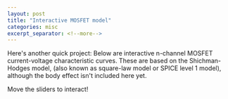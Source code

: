 ```yaml
---
layout: post
title: "Interactive MOSFET model"
categories: misc
excerpt_separator: <!--more-->
---
```


Here's another quick project: Below are interactive n-channel MOSFET current-voltage characteristic curves.
These are based on the Shichman-Hodges model, (also known as square-law model or SPICE level 1 model),
although the body effect isn't included here yet.

Move the sliders to interact!

<head>
    <style>
    #chartContainer2 {
        // width: 40%; /* Adjust the width to 66% */
        margin: 20px auto; /* Center the chart container */
        width: 49%;
        min-width: 250px;
        display: inline-block;
        // text-align:center;
    }

    .slider-container2 {
      margin-top: 20px;
      text-align: center; /* Center align the slider div */
    }

    .slider-label2 {
      display: inline-block;
      width: 220px;
      text-align: right; /* Right-align the slider labels */
    }

    .slider-value {
      display: inline-block;
      width: 150px;
      text-align: left; /* Left-align the slider values */
    }

    </style>
</head>
<body>
    <div id="chartContainer2">
        <canvas id="mosfetCanvas" width="200" height="200"></canvas>
    </div>
    <div id="chartContainer2">
        <canvas id="mosfetCanvas2" width="200" height="200"></canvas>
    </div>

    <div class="slider-container2">
        <label class="slider-label2">Gate-Source Voltage \(\nu_{DS}\) (V):</label>
        <input type="range" id="gateSourceVoltageSlider" min="0" max="2" step="0.05" value="1" class="slider">
        <span id="gateSourceVoltageValue" class="slider-value">1</span>
    </div>
    <div class="slider-container2">
        <label class="slider-label2">Threshold Voltage \(V_{t}\) (V):</label>
        <input type="range" id="thresholdVoltageSlider" min="0.3" max="1" step="0.05" value="0.5" class="slider">
        <span id="thresholdVoltageValue" class="slider-value">0.5</span>
    </div>
    <div class="slider-container2">
        <label class="slider-label2">Channel Length \(L\) (nm):</label>
        <input type="range" id="channelLengthSlider" min="100" max="5000" step="10" value="180" class="slider">
        <span id="channelLengthValue" class="slider-value">180</span>
    </div>
    <div class="slider-container2">
        <label class="slider-label2">Channel Width \(W\) (nm):</label>
        <input type="range" id="channelWidthSlider" min="100" max="15000" step="10" value="220" class="slider">
        <span id="channelWidthValue" class="slider-value">220</span>
    </div>
    <div class="slider-container2">
        <label class="slider-label2">Oxide Thickness \(t_{ox}\) (nm):</label>
        <input type="range" id="oxideThicknessSlider" min="1" max="100" step="0.1" value="4.1" class="slider">
        <span id="oxideThicknessValue" class="slider-value">4.1</span>
    </div>
    <div class="slider-container2">
        <label class="slider-label2">Mobility \(\mu\) (cm²/Vs):</label>
        <input type="range" id="mobilitySlider" min="100" max="1000" step="10" value="290" class="slider">
        <span id="mobilityValue" class="slider-value">290</span>
    </div>

    <script src="https://cdn.jsdelivr.net/npm/chart.js@3.5.1"></script>
    <script src="https://cdn.jsdelivr.net/npm/chartjs-plugin-zoom@1.1.1"></script>
    <script src="https://polyfill.io/v3/polyfill.min.js?features=es6"></script>
    <script id="MathJax-script" async
            src="https://cdn.jsdelivr.net/npm/mathjax@3/es5/tex-mml-chtml.js">
    </script>

    <script>
        // Simulation parameters
        var numPoints = 100;

        // MOSFET parameters
        var gateSourceVoltage = 1; // Gate-Source voltage (V)
        var thresholdVoltage = 0.5; // Threshold voltage (V)
        var channelLength = 180; // Channel length (μm)
        var channelWidth = 220; // Channel width (μm)
        var oxideThickness = 4.1; // Oxide thickness (μm)
        var mobility = 290; // Mobility (cm²/Vs)

        // Constants
        var permittivity = 3.45 * 1e-11 // F/m


        // Calculate the saturation region line
        function calculateSaturationRegion(drainSourceVoltage) {
            // var drainSourceVoltageTerm = drainSourceVoltage - thresholdVoltage;
            var effectiveChannelLength = channelLength * 1e-9; // Convert channel length from μm to m
            var effectiveChannelWidth = channelWidth * 1e-9; // Convert channel width from μm to m
            var effectiveOxideThickness = oxideThickness * 1e-9;

            var oxideCapacitanceTerm = permittivity / effectiveOxideThickness; // Convert oxide capacitance from F/m² to F/m²
            var overdriveVoltage = gateSourceVoltage - thresholdVoltage;
            var transconductance = mobility * oxideCapacitanceTerm *
                effectiveChannelWidth / effectiveChannelLength

            var drainCurrent = 0;
            if (gateSourceVoltage > thresholdVoltage){
              var drainCurrent = 0.5 * transconductance * Math.pow(drainSourceVoltage, 2)
              }
            return drainCurrent;
        }

        // Calculate drain current vs drain-source voltage
        function calculateDrainCurrent(drainSourceVoltage) {
            // var drainSourceVoltageTerm = drainSourceVoltage - thresholdVoltage;
            var effectiveChannelLength = channelLength * 1e-9; // Convert channel length from μm to m
            var effectiveChannelWidth = channelWidth * 1e-9; // Convert channel width from μm to m
            var effectiveOxideThickness = oxideThickness * 1e-9;

            var oxideCapacitanceTerm = permittivity / effectiveOxideThickness; // Convert oxide capacitance from F/m² to F/m²
            var overdriveVoltage = gateSourceVoltage - thresholdVoltage;
            var transconductance = mobility * oxideCapacitanceTerm *
                effectiveChannelWidth / effectiveChannelLength

            var drainCurrent = 0;
            if (gateSourceVoltage > thresholdVoltage){
              if (drainSourceVoltage < overdriveVoltage) {
                var drainCurrent = transconductance *
                    (
                      overdriveVoltage * drainSourceVoltage -
                      0.5 * Math.pow(drainSourceVoltage, 2)
                    )
                    ;
              } else {
                var drainCurrent = 0.5 * transconductance *
                    Math.pow(overdriveVoltage, 2)
              }
            }
            return drainCurrent;
        }

        // Calculate drain current vs gate-source voltage
        function calculateDrainCurrent2(xgateSourceVoltage) {
            var gateSourceVoltageTerm = xgateSourceVoltage - thresholdVoltage;
            var effectiveChannelLength = channelLength * 1e-9; // Convert channel length from μm to m
            var effectiveChannelWidth = channelWidth * 1e-9; // Convert channel width from μm to m
            var effectiveOxideThickness = oxideThickness * 1e-9;

            var oxideCapacitanceTerm = permittivity / effectiveOxideThickness; // Convert oxide capacitance from F/m² to F/m²


            var drainCurrent = 0;
            if (gateSourceVoltageTerm >= 0) {
              var drainCurrent = 0.5 * mobility * oxideCapacitanceTerm *
                  effectiveChannelWidth / effectiveChannelLength *
                  gateSourceVoltageTerm * gateSourceVoltageTerm;
            }
            return drainCurrent;
        }



        // Render MOSFET IV curve
        function renderMosfetIVCurve() {
            var canvas = document.getElementById("mosfetCanvas");

            // Generate voltage data
            var voltages = [];
            for (var i = 0; i <= numPoints; i++) {
                var voltage = i / numPoints * 2;
                voltages.push(voltage);
            }

            // Generate current data
            var currents = voltages.map(calculateDrainCurrent);
            var saturationCurrents = voltages.map(calculateSaturationRegion);

            // Get the chart instance
            var chart = window.mosfetChart;

            // Update the chart data
            chart.data.labels = voltages;
            chart.data.datasets[0].data = currents;
            chart.data.datasets[1].data = saturationCurrents;

            // Update the chart
            chart.update();
        }

        function renderMosfetIVCurve2() {
            var canvas = document.getElementById("mosfetCanvas2");

            // Generate voltage data
            var voltages = [];
            for (var i = 0; i <= numPoints; i++) {
                var voltage = i / numPoints * 2;
                voltages.push(voltage);
            }

            var voltagepoint = [gateSourceVoltage]

            // Generate current data
            var currents = voltages.map(calculateDrainCurrent2);
            var currentpoint = voltagepoint.map(calculateDrainCurrent2);

            // Get the chart instance
            var chart = window.mosfetChart2;

            // Update the chart data
            chart.data.labels = voltages;
            chart.data.datasets[1].data = currents;
            chart.data.datasets[0].data = [{x: voltagepoint, y: currentpoint}]

            // Update the chart
            chart.update();
        }

        // Update threshold voltage value and channel dimensions
        function updateThresholdVoltageValue() {
            var gateSourceVoltageSlider = document.getElementById("gateSourceVoltageSlider");
            var gateSourceVoltageValue = document.getElementById("gateSourceVoltageValue");
            gateSourceVoltage = parseFloat(gateSourceVoltageSlider.value);
            gateSourceVoltageValue.textContent = gateSourceVoltage;

            var thresholdVoltageSlider = document.getElementById("thresholdVoltageSlider");
            var thresholdVoltageValue = document.getElementById("thresholdVoltageValue");
            thresholdVoltage = parseFloat(thresholdVoltageSlider.value);
            thresholdVoltageValue.textContent = thresholdVoltage;

            var channelLengthSlider = document.getElementById("channelLengthSlider");
            var channelLengthValue = document.getElementById("channelLengthValue");
            channelLength = parseFloat(channelLengthSlider.value);
            channelLengthValue.textContent = channelLength;

            var channelWidthSlider = document.getElementById("channelWidthSlider");
            var channelWidthValue = document.getElementById("channelWidthValue");
            channelWidth = parseFloat(channelWidthSlider.value);
            channelWidthValue.textContent = channelWidth;

            var oxideThicknessSlider = document.getElementById("oxideThicknessSlider");
            var oxideThicknessValue = document.getElementById("oxideThicknessValue");
            oxideThickness = parseFloat(oxideThicknessSlider.value);
            oxideThicknessValue.textContent = oxideThickness;

            var mobilitySlider = document.getElementById("mobilitySlider");
            var mobilityValue = document.getElementById("mobilityValue");
            mobility = parseFloat(mobilitySlider.value);
            mobilityValue.textContent = mobility;

            // Update the chart
            renderMosfetIVCurve();
            renderMosfetIVCurve2();
        }

        // Add event listeners to sliders
        var gateSourceVoltageSlider = document.getElementById("gateSourceVoltageSlider");
        gateSourceVoltageSlider.addEventListener("input", updateThresholdVoltageValue);

        var thresholdVoltageSlider = document.getElementById("thresholdVoltageSlider");
        thresholdVoltageSlider.addEventListener("input", updateThresholdVoltageValue);

        var channelLengthSlider = document.getElementById("channelLengthSlider");
        channelLengthSlider.addEventListener("input", updateThresholdVoltageValue);

        var channelWidthSlider = document.getElementById("channelWidthSlider");
        channelWidthSlider.addEventListener("input", updateThresholdVoltageValue);

        var oxideThicknessSlider = document.getElementById("oxideThicknessSlider");
        oxideThicknessSlider.addEventListener("input", updateThresholdVoltageValue);

        var mobilitySlider = document.getElementById("mobilitySlider");
        mobilitySlider.addEventListener("input", updateThresholdVoltageValue);

        // Initialize the chart
        var canvas = document.getElementById("mosfetCanvas");
        var ctx = canvas.getContext("2d");
        window.mosfetChart = new Chart(ctx, {
          type: "line",
          data: {
              labels: [], // Empty labels initially
              datasets: [{
                  label: "Drain Current",
                  data: [], // Empty data initially
                  borderColor: "blue",
                  borderWidth: 2,
                  fill: false,
                  pointStyle: "circle", // Set point style to line
                  pointRadius: 0, // Set point radius to 0
                  pointHoverRadius: 15,
              },
              {
                  label: "Saturation Region",
                  data: [], // Empty data initially
                  borderColor: 'rgba(200, 200, 200, 0.5)',
                  backgroundColor: 'rgba(200, 200, 200, 0.2)',
                  borderDash: [5, 5],
                  borderWidth: 1,
                  fill: true,
                  pointStyle: "circle", // Set point style to line
                  pointRadius: 0, // Set point radius to 0
                  pointHoverRadius: 15,
              },
            ]
          },
          options: {
              animation: {
                duration: 250,
                easing: "easeOutQuint",
              },
              scales: {
                  x: {
                      type: "linear",
                      title: {
                          display: true,
                          text: 'Drain-Source Voltage (V)',
                          font: {
                            size: 14
                          }
                      },
                      max: 2, // Set maximum value for y-axis
                      min: 0 // Set minimum value for y-axis
                  },
                  y: {
                      type: "linear",
                      ticks: {
                          callback: function(value, index, values) {
                            return value;
                          },
                      },
                      title: {
                          display: true,
                          text: "Drain Current (A)",
                          rotation: 0,
                          position: "left",
                          font: {
                            size: 14
                          }
                      },
                      max: 1, // Set maximum value for y-axis
                      min: 0 // Set minimum value for y-axis
                  }
              },
              plugins: {
                legend: {
                  display: false // Set display to false to hide the legend
                },
                title: {
                  display: true,
                  text: 'Drain Current vs Drain-Source Voltage',
                  font: {
                    size: 16,
                    family: 'Arial',
                    weight: 'bold'
                  },
                  padding: {
                    top: 10,
                    bottom: 20
                  }
                },
                legend: {
                  display: false
                }
              }
          }
      });

      // Initialize chart 2
      var canvas = document.getElementById("mosfetCanvas2");
      var ctx = canvas.getContext("2d");
      window.mosfetChart2 = new Chart(ctx, {
        type: "line",
        data: {
            labels: [], // Empty labels initially
            datasets: [
              {
                label: "Current at selected Gate Voltage",
                data: [], // Empty data initially
                borderColor: "blue",
                borderWidth: 2,
                fill: true,
                pointStyle: "circle", // Set point style to line
                pointRadius: 3, // Set point radius to 0
                pointHoverRadius: 15,
            },
            {
                label: "Drain Current",
                data: [], // Empty data initially
                borderColor: "red",
                borderWidth: 2,
                fill: false,
                pointStyle: "circle", // Set point style to line
                pointRadius: 0, // Set point radius to 0
                pointHoverRadius: 15,
            }
          ]
        },
        options: {
            animation: {
              duration: 250,
              easing: "easeOutQuint",
            },
            scales: {
                x: {
                    type: "linear",
                    title: {
                        display: true,
                        text: 'Gate-Source Voltage (V)',
                        font: {
                          size: 14
                        }
                    },
                    max: 2, // Set maximum value for y-axis
                    min: 0 // Set minimum value for y-axis
                },
                y: {
                    type: "linear",
                    ticks: {
                        callback: function(value, index, values) {
                          return value;
                        },
                    },
                    title: {
                        display: true,
                        text: "Drain Current (A)",
                        rotation: 0,
                        position: "left",
                        font: {
                          size: 14
                        }
                    },
                    max: 1, // Set maximum value for y-axis
                    min: 0 // Set minimum value for y-axis
                }
            },
            plugins: {
              legend: {
                display: false // Set display to false to hide the legend
              },
              title: {
                display: true,
                text: 'Drain Current at Saturation',
                font: {
                  size: 16,
                  family: 'Arial',
                  weight: 'bold'
                },
                padding: {
                  top: 10,
                  bottom: 20
                }
              },
              legend: {
                display: false
              }
            }
        }
    });

        // Render the MOSFET IV curve initially
        renderMosfetIVCurve();
        renderMosfetIVCurve2();

    </script>
</body>
<br>
The calculation follow those in Chapter 5 of Sedra and Smith, *Microelectronic Circuits* (2020). The grey-shaded area in the left-hand plot marks the saturation region.

<!--more-->

Feel free to email me if you have any feedback on this!
